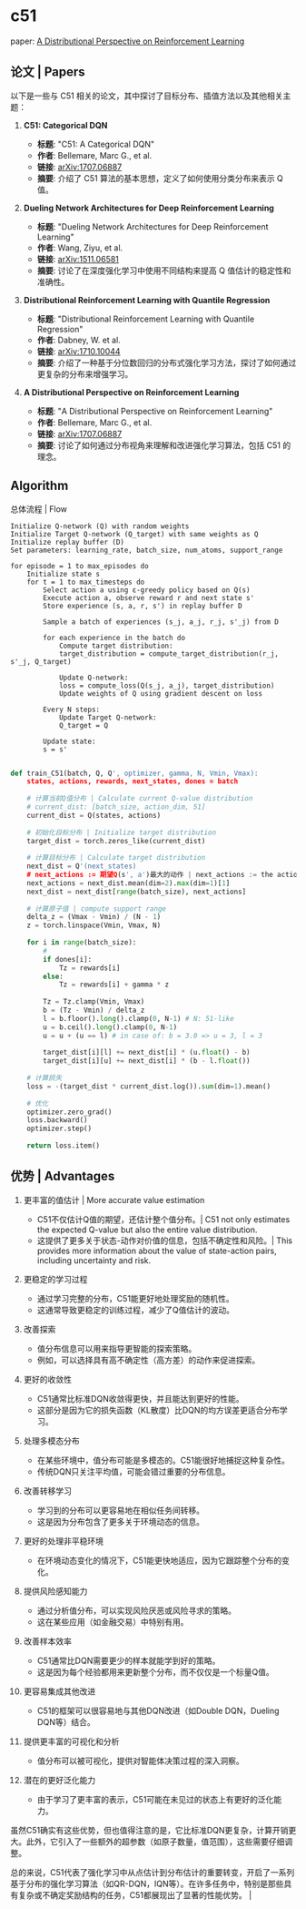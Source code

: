 # c51
paper: 
[A Distributional Perspective on Reinforcement Learning](https://arxiv.org/pdf/1707.06887)
## 论文 | Papers
以下是一些与 C51 相关的论文，其中探讨了目标分布、插值方法以及其他相关主题：

1. **C51: Categorical DQN**
   - **标题**: "C51: A Categorical DQN"
   - **作者**: Bellemare, Marc G., et al.
   - **链接**: [arXiv:1707.06887](https://arxiv.org/abs/1707.06887)
   - **摘要**: 介绍了 C51 算法的基本思想，定义了如何使用分类分布来表示 Q 值。

2. **Dueling Network Architectures for Deep Reinforcement Learning**
   - **标题**: "Dueling Network Architectures for Deep Reinforcement Learning"
   - **作者**: Wang, Ziyu, et al.
   - **链接**: [arXiv:1511.06581](https://arxiv.org/abs/1511.06581)
   - **摘要**: 讨论了在深度强化学习中使用不同结构来提高 Q 值估计的稳定性和准确性。

3. **Distributional Reinforcement Learning with Quantile Regression**
   - **标题**: "Distributional Reinforcement Learning with Quantile Regression"
   - **作者**: Dabney, W. et al.
   - **链接**: [arXiv:1710.10044](https://arxiv.org/abs/1710.10044)
   - **摘要**: 介绍了一种基于分位数回归的分布式强化学习方法，探讨了如何通过更复杂的分布来增强学习。

4. **A Distributional Perspective on Reinforcement Learning**
   - **标题**: "A Distributional Perspective on Reinforcement Learning"
   - **作者**: Bellemare, Marc G., et al.
   - **链接**: [arXiv:1707.06887](https://arxiv.org/abs/1707.06887)
   - **摘要**: 讨论了如何通过分布视角来理解和改进强化学习算法，包括 C51 的理念。

## Algorithm
总体流程 | Flow
```
Initialize Q-network (Q) with random weights
Initialize Target Q-network (Q_target) with same weights as Q
Initialize replay buffer (D)
Set parameters: learning_rate, batch_size, num_atoms, support_range

for episode = 1 to max_episodes do
    Initialize state s
    for t = 1 to max_timesteps do
        Select action a using ε-greedy policy based on Q(s)
        Execute action a, observe reward r and next state s'
        Store experience (s, a, r, s') in replay buffer D
        
        Sample a batch of experiences (s_j, a_j, r_j, s'_j) from D
        
        for each experience in the batch do
            Compute target distribution:
            target_distribution = compute_target_distribution(r_j, s'_j, Q_target)
            
            Update Q-network:
            loss = compute_loss(Q(s_j, a_j), target_distribution)
            Update weights of Q using gradient descent on loss
            
        Every N steps:
            Update Target Q-network:
            Q_target = Q
            
        Update state:
        s = s'
```

```python

def train_C51(batch, Q, Q', optimizer, gamma, N, Vmin, Vmax):
    states, actions, rewards, next_states, dones = batch
    
    # 计算当前Q值分布 | Calculate current Q-value distribution
    # current_dist: [batch_size, action_dim, 51]
    current_dist = Q(states, actions)
    
    # 初始化目标分布 | Initialize target distribution
    target_dist = torch.zeros_like(current_dist)
    
    # 计算目标分布 | Calculate target distribution
    next_dist = Q'(next_states)
    # next_actions := 期望Q(s', a')最大的动作 | next_actions := the action with the highest expected Q(s', a')
    next_actions = next_dist.mean(dim=2).max(dim=1)[1]
    next_dist = next_dist[range(batch_size), next_actions]
    
    # 计算原子值 | compute support range
    delta_z = (Vmax - Vmin) / (N - 1)
    z = torch.linspace(Vmin, Vmax, N)
    
    for i in range(batch_size):
        # 
        if dones[i]:
            Tz = rewards[i]
        else:
            Tz = rewards[i] + gamma * z
        
        Tz = Tz.clamp(Vmin, Vmax)
        b = (Tz - Vmin) / delta_z
        l = b.floor().long().clamp(0, N-1) # N: 51-like
        u = b.ceil().long().clamp(0, N-1)
        u = u + (u == l) # in case of: b = 3.0 => u = 3, l = 3
        
        target_dist[i][l] += next_dist[i] * (u.float() - b)
        target_dist[i][u] += next_dist[i] * (b - l.float())
    
    # 计算损失
    loss = -(target_dist * current_dist.log()).sum(dim=1).mean()
    
    # 优化
    optimizer.zero_grad()
    loss.backward()
    optimizer.step()
    
    return loss.item()
```

## 优势 | Advantages

1. 更丰富的值估计 | More accurate value estimation
   - C51不仅估计Q值的期望，还估计整个值分布。| C51 not only estimates the expected Q-value but also the entire value distribution.
   - 这提供了更多关于状态-动作对价值的信息，包括不确定性和风险。| This provides more information about the value of state-action pairs, including uncertainty and risk.

2. 更稳定的学习过程
   - 通过学习完整的分布，C51能更好地处理奖励的随机性。
   - 这通常导致更稳定的训练过程，减少了Q值估计的波动。

3. 改善探索
   - 值分布信息可以用来指导更智能的探索策略。
   - 例如，可以选择具有高不确定性（高方差）的动作来促进探索。

4. 更好的收敛性
   - C51通常比标准DQN收敛得更快，并且能达到更好的性能。
   - 这部分是因为它的损失函数（KL散度）比DQN的均方误差更适合分布学习。

5. 处理多模态分布
   - 在某些环境中，值分布可能是多模态的。C51能很好地捕捉这种复杂性。
   - 传统DQN只关注平均值，可能会错过重要的分布信息。

6. 改善转移学习
   - 学习到的分布可以更容易地在相似任务间转移。
   - 这是因为分布包含了更多关于环境动态的信息。

7. 更好的处理非平稳环境
   - 在环境动态变化的情况下，C51能更快地适应，因为它跟踪整个分布的变化。

8. 提供风险感知能力

   - 通过分析值分布，可以实现风险厌恶或风险寻求的策略。
   - 这在某些应用（如金融交易）中特别有用。

9. 改善样本效率
   - C51通常比DQN需要更少的样本就能学到好的策略。
   - 这是因为每个经验都用来更新整个分布，而不仅仅是一个标量Q值。

10. 更容易集成其他改进
    - C51的框架可以很容易地与其他DQN改进（如Double DQN，Dueling DQN等）结合。

11. 提供更丰富的可视化和分析
    - 值分布可以被可视化，提供对智能体决策过程的深入洞察。

12. 潜在的更好泛化能力
    - 由于学习了更丰富的表示，C51可能在未见过的状态上有更好的泛化能力。

虽然C51确实有这些优势，但也值得注意的是，它比标准DQN更复杂，计算开销更大。此外，它引入了一些额外的超参数（如原子数量，值范围），这些需要仔细调整。

总的来说，C51代表了强化学习中从点估计到分布估计的重要转变，开启了一系列基于分布的强化学习算法（如QR-DQN，IQN等）。在许多任务中，特别是那些具有复杂或不确定奖励结构的任务，C51都展现出了显著的性能优势。
| 